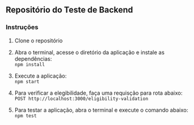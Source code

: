 ## Repositório do Teste de Backend

### Instruções

1. Clone o repositório

2. Abra o terminal, acesse o diretório da aplicação e instale as dependências:  
`npm install`

3. Execute a aplicação:  
`npm start`

4. Para verificar a elegibilidade, faça uma requisção para rota abaixo:  
`POST http://localhost:3000/eligibility-validation`

6. Para testar a aplicação, abra o terminal e execute o comando abaixo:  
`npm test`
